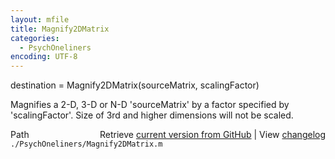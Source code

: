 ```yaml
---
layout: mfile
title: Magnify2DMatrix
categories:
  - PsychOneliners
encoding: UTF-8
---
```


destination = Magnify2DMatrix\(sourceMatrix, scalingFactor\)

Magnifies a 2-D, 3-D or N-D 'sourceMatrix' by a factor specified by
'scalingFactor'. Size of 3rd and higher dimensions will not be scaled.



<div class="code_header" style="text-align:right;">
  <span style="float:left;">Path&nbsp;&nbsp;</span> <span class="counter">Retrieve <a href=
  "https://raw.github.com/Psychtoolbox-3/Psychtoolbox-3/beta/./PsychOneliners/Magnify2DMatrix.m">current version from GitHub</a> | View <a href=
  "https://github.com/Psychtoolbox-3/Psychtoolbox-3/commits/beta/./PsychOneliners/Magnify2DMatrix.m">changelog</a></span>
</div>
<div class="code">
  <code>./PsychOneliners/Magnify2DMatrix.m</code>
</div>
